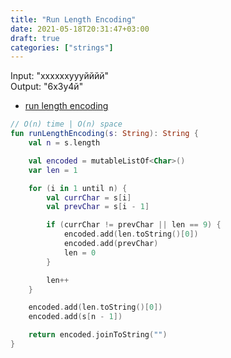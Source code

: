 ```yaml
---
title: "Run Length Encoding"
date: 2021-05-18T20:31:47+03:00
draft: true
categories: ["strings"]
---
```


Input: "xxxxxxyyyйййй" \
Output: "6x3y4й"

- [run length encoding](https://github.com/solairerove/algs4-leprosorium/blob/master/src/main/kotlin/com/github/solairerove/algs4/leprosorium/strings/RunLengthEncoding.kt)

```kotlin
// O(n) time | O(n) space
fun runLengthEncoding(s: String): String {
    val n = s.length

    val encoded = mutableListOf<Char>()
    var len = 1

    for (i in 1 until n) {
        val currChar = s[i]
        val prevChar = s[i - 1]

        if (currChar != prevChar || len == 9) {
            encoded.add(len.toString()[0])
            encoded.add(prevChar)
            len = 0
        }

        len++
    }

    encoded.add(len.toString()[0])
    encoded.add(s[n - 1])

    return encoded.joinToString("")
}
```
